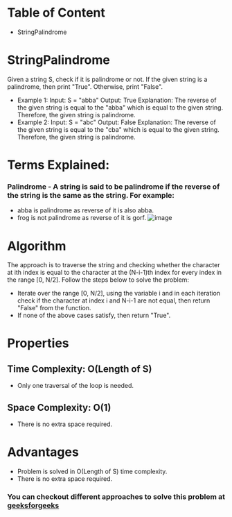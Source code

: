 # Table of Content
- StringPalindrome


# StringPalindrome
Given a string S, check if it is palindrome or not. If the given string is a palindrome, then print "True". Otherwise, print "False".
- Example 1:
Input: S = "abba"
Output: True
Explanation: The reverse of the given string is equal to the "abba" which is equal to the given string. Therefore, the given string is palindrome.
- Example 2:
Input: S = "abc"
Output: False
Explanation: The reverse of the given string is equal to the "cba" which is equal to the given string. Therefore, the given string is palindrome.


# Terms Explained:
### Palindrome - A string is said to be palindrome if the reverse of the string is the same as the string. For example: 
- abba is palindrome as reverse of it is also abba.
- frog is not palindrome as reverse of it is gorf.
![image](https://1.bp.blogspot.com/-hwF_ytPGMzI/XsIieTT6_JI/AAAAAAAAA5k/MdEKdvefKFMOQYewtagdUImM3mCA-445QCLcBGAsYHQ/s1600/string-palindrome.jpg)


# Algorithm
The approach is to traverse the string and checking whether the character at ith index is equal to the character at the (N-i-1)th index for every index in the range [0, N/2]. Follow the steps below to solve the problem:

- Iterate over the range [0, N/2], using the variable i and in each iteration check if the character at index i and N-i-1 are not equal, then return "False" from the function.
- If none of the above cases satisfy, then return "True".


# Properties
## Time Complexity: O(Length of S)
- Only one traversal of the loop is needed.
## Space Complexity: O(1)
- There is no extra space required.


# Advantages
- Problem is solved in O(Length of S) time complexity.
- There is no extra space required.


### You can checkout different approaches to solve this problem at [geeksforgeeks](https://www.geeksforgeeks.org/c-program-to-check-if-a-given-string-is-palindrome-or-not/)
